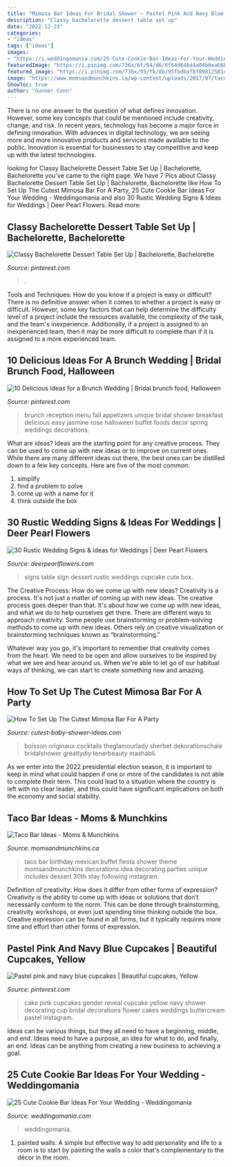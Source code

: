 ```yaml
---
title: "Mimosa Bar Ideas For Bridal Shower ~ Pastel Pink And Navy Blue Cupcakes"
description: "Classy bachelorette dessert table set up"
date: "2022-12-23"
categories:
- "ideas"
tags: ["ideas"]
images:
- "https://i.weddingomania.com/25-Cute-Cookie-Bar-Ideas-For-Your-Wedding5.jpg"
featuredImage: "https://i.pinimg.com/736x/6f/64/d6/6f64d64b44a04b0ea66bb5b748025fcb--brunch-wedding-showers-spring-brunch-wedding.jpg"
featured_image: "https://i.pinimg.com/736x/95/fb/db/95fbdbaf8f09812581cbd56008652c58.jpg"
image: "https://www.momsandmunchkins.ca/wp-content/uploads/2017/07/taco-bar-ideas.jpg"
ShowToc: true
author: "Gunner Conn"
---
```



There is no one answer to the question of what defines innovation. However, some key concepts that could be mentioned include creativity, change, and risk. In recent years, technology has become a major force in defining innovation. With advances in digital technology, we are seeing more and more innovative products and services made available to the public. Innovation is essential for businesses to stay competitive and keep up with the latest technologies.

	

		
looking for Classy Bachelorette Dessert Table Set Up | Bachelorette, Bachelorette you've came to the right page. We have 7 Pics about Classy Bachelorette Dessert Table Set Up | Bachelorette, Bachelorette like How To Set Up The Cutest Mimosa Bar For A Party, 25 Cute Cookie Bar Ideas For Your Wedding - Weddingomania and also 30 Rustic Wedding Signs &amp; Ideas for Weddings | Deer Pearl Flowers. Read more:
		
    
## Classy Bachelorette Dessert Table Set Up | Bachelorette, Bachelorette

<img loading=lazy src="https://i.pinimg.com/736x/95/fb/db/95fbdbaf8f09812581cbd56008652c58.jpg" onerror="this.onerror=null;this.src='https://tse3.mm.bing.net/th?id=OIP.g8eKuPxv27SqzSzne5V4GQHaJ3&amp;pid=15.1';" alt="Classy Bachelorette Dessert Table Set Up | Bachelorette, Bachelorette">

_Source: pinterest.com_

>. 

	

Tools and Techniques: How do you know if a project is easy or difficult?
There is no definitive answer when it comes to whether a project is easy or difficult. However, some key factors that can help determine the difficulty level of a project include the resources available, the complexity of the task, and the team's inexperience. Additionally, if a project is assigned to an inexperienced team, then it may be more difficult to complete than if it is assigned to a more experienced team.

    
## 10 Delicious Ideas For A Brunch Wedding | Bridal Brunch Food, Halloween

<img loading=lazy src="https://i.pinimg.com/736x/6f/64/d6/6f64d64b44a04b0ea66bb5b748025fcb--brunch-wedding-showers-spring-brunch-wedding.jpg" onerror="this.onerror=null;this.src='https://tse2.mm.bing.net/th?id=OIP.GDSukNmiQq_y0ivdP0Rx0wHaLH&amp;pid=15.1';" alt="10 Delicious Ideas for a Brunch Wedding | Bridal brunch food, Halloween">

_Source: pinterest.com_

>brunch reception menu fall appetizers unique bridal shower breakfast delicious easy jasmine rose halloween buffet foods decor spring weddings decorations. 

	

What are ideas?
Ideas are the starting point for any creative process. They can be used to come up with new ideas or to improve on current ones. While there are many different ideas out there, the best ones can be distilled down to a few key concepts. Here are five of the most common:
1. simplify
2. find a problem to solve
3. come up with a name for it
4. think outside the box

    
## 30 Rustic Wedding Signs &amp; Ideas For Weddings | Deer Pearl Flowers

<img loading=lazy src="http://www.deerpearlflowers.com/wp-content/uploads/2016/05/dessert-table-sign.jpg" onerror="this.onerror=null;this.src='https://tse2.mm.bing.net/th?id=OIP.uv3Qqf6cX23SUYp-y84TzAHaLF&amp;pid=15.1';" alt="30 Rustic Wedding Signs &amp; Ideas for Weddings | Deer Pearl Flowers">

_Source: deerpearlflowers.com_

>signs table sign dessert rustic weddings cupcake cute box. 

	

The Creative Process: How do we come up with new ideas?
Creativity is a process. It's not just a matter of coming up with new ideas. The creative process goes deeper than that. It's about how we come up with new ideas, and what we do to help ourselves get there.
There are different ways to approach creativity. Some people use brainstorming or problem-solving methods to come up with new ideas. Others rely on creative visualization or brainstorming techniques known as “brainstormsing.”

Whatever way you go, it's important to remember that creativity comes from the heart. We need to be open and allow ourselves to be inspired by what we see and hear around us. When we're able to let go of our habitual ways of thinking, we can start to create something new and amazing.

    
## How To Set Up The Cutest Mimosa Bar For A Party

<img loading=lazy src="https://www.cutest-baby-shower-ideas.com/images/bubblybar2.jpg" onerror="this.onerror=null;this.src='https://tse3.mm.bing.net/th?id=OIP.ujNbKkoQBrzfyUHEjpYNIAHaJ4&amp;pid=15.1';" alt="How To Set Up The Cutest Mimosa Bar For A Party">

_Source: cutest-baby-shower-ideas.com_

>boisson originaux cocktails theglamourlady sherbet dekorationschale bridalshower greatlydiy tenerbeauty mashabli. 

	

As we enter into the 2022 presidential election season, it is important to keep in mind what could happen if one or more of the candidates is not able to complete their term. This could lead to a situation where the country is left with no clear leader, and this could have significant implications on both the economy and social stability.

    
## Taco Bar Ideas - Moms &amp; Munchkins

<img loading=lazy src="https://www.momsandmunchkins.ca/wp-content/uploads/2017/07/taco-bar-ideas.jpg" onerror="this.onerror=null;this.src='https://tse4.mm.bing.net/th?id=OIP.AqHCEs1-7XiW6KjYpAisowHaNe&amp;pid=15.1';" alt="Taco Bar Ideas - Moms &amp; Munchkins">

_Source: momsandmunchkins.ca_

>taco bar birthday mexican buffet fiesta shower theme momsandmunchkins decorations idea decorating parties unique includes dessert 30th stay following instagram. 

	

Definition of creativity: How does it differ from other forms of expression?
Creativity is the ability to come up with ideas or solutions that don’t necessarily conform to the norm. This can be done through brainstorming, creativity workshops, or even just spending time thinking outside the box. Creative expression can be found in all forms, but it typically requires more time and effort than other forms of expression.

    
## Pastel Pink And Navy Blue Cupcakes | Beautiful Cupcakes, Yellow

<img loading=lazy src="https://i.pinimg.com/736x/3e/f3/81/3ef3819af6116394e5889ecf095ec0ef.jpg" onerror="this.onerror=null;this.src='https://tse2.mm.bing.net/th?id=OIP.4dEDF7dHzNU0_V2Ai3LergHaJ3&amp;pid=15.1';" alt="Pastel pink and navy blue cupcakes | Beautiful cupcakes, Yellow">

_Source: pinterest.com_

>cake pink cupcakes gender reveal cupcake yellow navy shower decorating cup bridal decorations flower cakes weddings buttercream pastel instagram. 

	

Ideas can be various things, but they all need to have a beginning, middle, and end. Ideas need to have a purpose, an idea for what to do, and finally, an end. Ideas can be anything from creating a new business to achieving a goal.

    
## 25 Cute Cookie Bar Ideas For Your Wedding - Weddingomania

<img loading=lazy src="https://i.weddingomania.com/25-Cute-Cookie-Bar-Ideas-For-Your-Wedding5.jpg" onerror="this.onerror=null;this.src='https://tse4.mm.bing.net/th?id=OIP.S4pGJdhjTkj-m39_viwTAQAAAA&amp;pid=15.1';" alt="25 Cute Cookie Bar Ideas For Your Wedding - Weddingomania">

_Source: weddingomania.com_

>weddingomania. 

	

1. painted walls: A simple but effective way to add personality and life to a room is to start by painting the walls a color that's complementary to the décor in the room.

